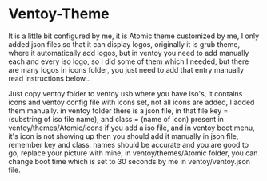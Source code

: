 # Ventoy-Theme

It is a little bit configured by me, it is Atomic theme customized by me, I only added json files so that it can display logos, originally it is grub theme, where it automatically add logos, but in ventoy you need to add manually each and every iso logo, so I did some of them which I needed, but there are many logos in icons folder, you just need to add that entry manually read instructions below...

Just copy ventoy folder to  ventoy usb where you have iso's, it contains icons and ventoy config file with icons set, not all icons are added, I added them manually.
in ventoy folder there is a json file, in that file key = (substring of iso file name), and class = (name of icon) present in ventoy/themes/Atomic/icons
if you add a iso file, and in ventoy boot menu, it's icon is not showing up then you should add it manually in json file, remember key and class,
names should be accurate and you are good to go, replace your picture with mine, in ventoy/themes/Atomic folder, you can change boot time which
is set to 30 seconds by me in ventoy/ventoy.json file.
